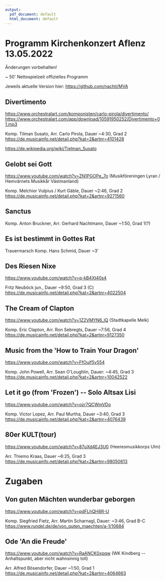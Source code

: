 ```yaml
---
output:
  pdf_document: default
  html_document: default
---
```

# Programm Kirchenkonzert Aflenz 13.05.2022

Änderungen vorbehalten!

~ 50' Nettospielzeit offizielles Programm

Jeweils aktuelle Version hier:
https://github.com/nachti/MVA


## Divertimento
https://www.orchestralart.com/komponisten/carlo-pirola/divertimento/
https://www.orchestralart.com/app/download/10591950252/Divertimento+01.mp3

Komp. Tilman Susato, Arr. Carlo Pirola, Dauer ~4:30, Grad 2
https://de.musicainfo.net/detail.php?kat=2&artnr=4101428

https://de.wikipedia.org/wiki/Tielman_Susato


## Gelobt sei Gott
https://www.youtube.com/watch?v=ZN1PGOPe_7o (Musikföreningen Lyran / Hemvärnets Musikkår Västmanland)

Komp. Melchior Vulpius / Kurt Gäble, Dauer ~2:46, Grad 2
https://de.musicainfo.net/detail.php?kat=2&artnr=9271560


## Sanctus

Komp. Anton Bruckner, Arr. Gerhard Nachtmann, Dauer ~1:50, Grad 1(?)


## Es ist bestimmt in Gottes Rat

Trauermarsch
Komp. Hans Schmid, Dauer  ~3'


## Des Riesen Nixe
https://www.youtube.com/watch?v=q-kB4Xt40s4

Fritz Neuböck jun., Dauer ~9:50, Grad 3 (C)
https://de.musicainfo.net/detail.php?kat=2&artnr=4022504


## The Cream of Clapton
https://www.youtube.com/watch?v=1Z2VMYN6_lQ (Stadtkapelle Melk)

Komp. Eric Clapton, Arr. Ron Sebregts, Dauer ~7:56, Grad 4
https://de.musicainfo.net/detail.php?kat=2&artnr=9127350


## Music from the 'How to Train Your Dragon'
https://www.youtube.com/watch?v=FfOuif5v554

Komp. John Powell, Arr. Sean O'Loughlin, Dauer: ~4:45, Grad 3
https://de.musicainfo.net/detail.php?kat=2&artnr=10042522


## Let it go (from 'Frozen') -- Solo Altsax Lisi
https://www.youtube.com/watch?v=ozr7QCWmVDo

Komp. Victor Lopez, Arr. Paul Murtha, Dauer ~3:40, Grad 3
https://de.musicainfo.net/detail.php?kat=2&artnr=4076439


## 80er KULT(tour)
https://www.youtube.com/watch?v=87uXd4EJ3U0 (Heeresmusikkorps Ulm)

Arr. Thiemo Kraas, Dauer ~6:25, Grad 3
https://de.musicainfo.net/detail.php?kat=2&artnr=98050613


# Zugaben

## Von guten Mächten wunderbar geborgen
https://www.youtube.com/watch?v=pdFLhQH8R-U

Komp. Siegfried Fietz, Arr. Martin Scharnagl, Dauer: ~3:46, Grad B-C
https://www.rundel.de/de/von_guten_maechten/a-1/10684


## Ode 'An die Freude'
https://www.youtube.com/watch?v=RaANCK0xpqw (WK Kindberg -- Anhaltspunkt, aber nicht wahnsinnig toll)

Arr. Alfred Bösendorfer, Dauer ~1:50, Grad 1
https://de.musicainfo.net/detail.php?kat=2&artnr=4064663


